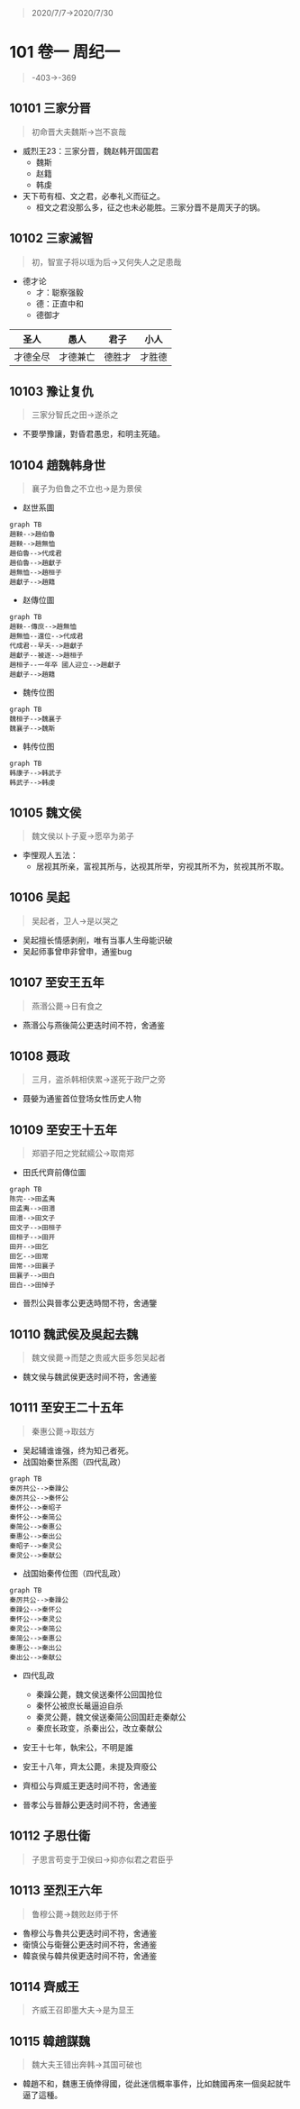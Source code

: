 > 2020/7/7->2020/7/30

# 101 卷一 周纪一

> -403->-369

## 10101 三家分晋
> 初命晋大夫魏斯->岂不哀哉
- 威烈王23：三家分晋，魏赵韩开国国君
    - 魏斯
    - 赵籍
    - 韩虔
- 天下苟有桓、文之君，必奉礼义而征之。
    - 桓文之君没那么多，征之也未必能胜。三家分晋不是周天子的锅。

## 10102 三家滅智
> 初，智宣子将以瑶为后->又何失人之足患哉
- 德才论
    - 才：聪察强毅
    - 德：正直中和
    - 德御才
    
圣人|愚人|君子|小人
--|--|--|--
才德全尽|才德兼亡|德胜才|才胜德

## 10103 豫让复仇
> 三家分智氏之田->遂杀之

- 不要學豫讓，對昏君愚忠，和明主死磕。

## 10104 趙魏韩身世
> 襄子为伯鲁之不立也->是为景侯
- 赵世系圖

```mermaid
graph TB
趙鞅-->趙伯魯
趙鞅-->趙無恤
趙伯魯-->代成君
趙伯魯-->趙獻子
趙無恤-->趙桓子
趙獻子-->趙籍
```

- 赵傳位圖

```mermaid
graph TB
趙鞅--傳庶-->趙無恤
趙無恤--還位-->代成君
代成君--早夭-->趙獻子
趙獻子--被逐-->趙桓子
趙桓子--一年卒 國人迎立-->趙獻子
趙獻子-->趙籍
```

- 魏传位图

```mermaid
graph TB
魏桓子-->魏襄子
魏襄子-->魏斯
```

- 韩传位图

```mermaid
graph TB
韩康子-->韩武子
韩武子-->韩虔
```

## 10105 魏文侯
> 魏文侯以卜子夏->愿卒为弟子

- 李悝观人五法：
    - 居视其所亲，富视其所与，达视其所举，穷视其所不为，贫视其所不取。

## 10106 吴起
> 吴起者，卫人->是以哭之
- 吴起擅长情感剥削，唯有当事人生母能识破
- 吴起师事曾申非曾申，通鉴bug

## 10107 至安王五年
> 燕湣公薨->日有食之
- 燕湣公与燕後简公更迭时间不符，舍通鉴

## 10108 聂政
> 三月，盗杀韩相侠累->遂死于政尸之旁
- 聂嫈为通鉴首位登场女性历史人物

## 10109 至安王十五年
> 郑驷子阳之党弑繻公->取南郑

- 田氏代齊前傳位圖

```mermaid
graph TB
陈完-->田孟夷
田孟夷-->田湣
田湣-->田文子
田文子-->田桓子
田桓子-->田开
田开-->田乞
田乞-->田常
田常-->田襄子
田襄子-->田白
田白-->田悼子
```
- 晉烈公與晉孝公更迭時間不符，舍通鑒

## 10110 魏武侯及吳起去魏
> 魏文侯薨->而楚之贵戚大臣多怨吴起者

- 魏文侯与魏武侯更迭时间不符，舍通鉴

## 10111 至安王二十五年
> 秦惠公薨->取兹方

- 吴起辅谁谁强，终为知己者死。
- 战国始秦世系图（四代乱政）

```mermaid
graph TB
秦厉共公-->秦躁公
秦厉共公-->秦怀公
秦怀公-->秦昭子
秦怀公-->秦简公
秦简公-->秦惠公
秦惠公-->秦出公
秦昭子-->秦灵公
秦灵公-->秦献公
```

- 战国始秦传位图（四代乱政）

```mermaid
graph TB
秦厉共公-->秦躁公
秦躁公-->秦怀公
秦怀公-->秦灵公
秦灵公-->秦简公
秦简公-->秦惠公
秦惠公-->秦出公
秦出公-->秦献公
```

- 四代乱政
    - 秦躁公薨，魏文侯送秦怀公回国抢位
    - 秦怀公被庶长鼌逼迫自杀
    - 秦灵公薨，魏文侯送秦简公回国赶走秦献公
    - 秦庶长政变，杀秦出公，改立秦献公

- 安王十七年，執宋公，不明是誰
- 安王十八年，齊太公薨，未提及齊廢公
- 齊桓公与齊威王更迭时间不符，舍通鉴
- 晉孝公与晉靜公更迭时间不符，舍通鉴

## 10112 子思仕衛
> 子思言苟变于卫侯曰->抑亦似君之君臣乎

## 10113 至烈王六年
> 鲁穆公薨->魏败赵师于怀

- 魯穆公与魯共公更迭时间不符，舍通鉴
- 衛慎公与衛聲公更迭时间不符，舍通鉴
- 韓哀侯与韓共侯更迭时间不符，舍通鉴

## 10114 齊威王
> 齐威王召即墨大夫->是为显王

## 10115 韓趙謀魏
> 魏大夫王错出奔韩->其国可破也

- 韓趙不和，魏惠王僥倖得國，從此迷信概率事件，比如魏國再來一個吳起就牛逼了這種。
